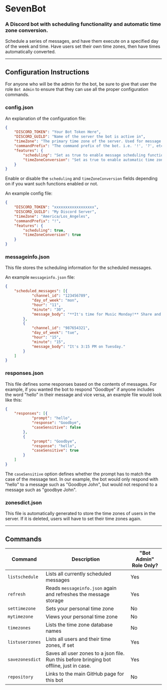 # SevenBot

### A Discord bot with scheduling functionality and automatic time zone conversion.
Schedule a series of messages, and have them execute on a specified day of the week and time.
Have users set their own time zones, then have times automatically converted.

---

## Configuration Instructions

For anyone who will be the admin for the bot, be sure to give that user the role `Bot Admin` to ensure that they can use all the proper configuration commands.

### config.json
An explanation of the configuration file:
```json
{
    "DISCORD_TOKEN": "Your Bot Token Here",
    "DISCORD_GUILD": "Name of the server the bot is active in",
    "timeZone": "The primary time zone of the server. Used for message scheduling and time zone conversion",
    "commandPrefix": "The command prefix of the bot. i.e. '!', '?', etc",
    "features": {
        "scheduling": "Set as true to enable message scheduling functionality",
        "timeZoneConversion": "Set as true to enable automatic time zone conversion"
    }
}
```
Enable or disable the `scheduling` and `timeZoneConversion` fields depending on if you want such functions enabled or not.

An example config file:
```json
{
    "DISCORD_TOKEN": "xxxxxxxxxxxxxxxxxx",
    "DISCORD_GUILD": "My Discord Server",
    "timeZone": "America/Los_Angeles",
    "commandPrefix": "!",
    "features": {
        "scheduling": true,
        "timeZoneConversion": true
    }
}
```

### messageinfo.json
This file stores the scheduling information for the scheduled messages.

An example `messageinfo.json` file:
```json
{
    "scheduled_messages": [{
            "channel_id": "123456789",
            "day_of_week": "mon",
            "hour": "11",
            "minute": "30",
            "message_body": "**It's time for Music Monday!** Share and talk about a song/artist/album you've been listening to lately!"
        },
        {
            "channel_id": "987654321",
            "day_of_week": "tue",
            "hour": "15",
            "minute": "15",
            "message_body": "It's 3:15 PM on Tuesday."
        }
    ]
}
```

### responses.json
This file defines some responses based on the contents of messages.
For example, if you wanted the bot to respond "Goodbye" if anyone includes the word "hello" in their message and vice versa, an example file would look like this:
```json
{
    "responses": [{
            "prompt": "hello",
            "response": "Goodbye",
            "caseSensitive": false
        },
        {
            "prompt": "Goodbye",
            "response": "hello",
            "caseSensitive": true
        }
    ]
}
```
The `caseSensitive` option defines whether the prompt has to match the case of the message text.
In our example, the bot would only respond with "hello" to a message such as "Goodbye John", but would not respond to a message such as "goodbye John".

### zonesdict.json
This file is automatically generated to store the time zones of users in the server. If it is deleted, users will have to set their time zones again.

---

## Commands

Command | Description | "Bot Admin" Role Only?
------- | ----------- | ----------------------
`listschedule` | Lists all currently scheduled messages | Yes
`refresh` | Reads `messageinfo.json` again and refreshes the message storage | Yes
`settimezone` | Sets your personal time zone | No
`mytimezone` | Views your personal time zone | No
`timezones` | Lists the time zone database names | No
`listuserzones` |  Lists all users and their time zones, if set | Yes
`savezonesdict` | Saves all user zones to a json file. Run this before bringing bot offline, just in case. | Yes
`repository` | Links to the main GitHub page for this bot | No